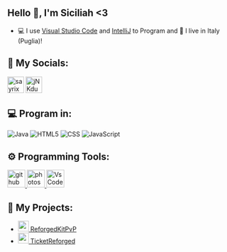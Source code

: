 ## Hello 👋, I'm Siciliah <3

- 💻 I use [Visual Studio Code](https://code.visualstudio.com/) and [IntelliJ](https://www.jetbrains.com/idea/download/#section=windows) to Program  and 🥖 I live in Italy (Puglia)!

## 🔗 My Socials:
<p align="left">
<a href="Iw"><img src="https://i.imgur.com/qZBU7AO.png" alt="sayrix" width="37"  height="37" /></a> 
<a href="https://dsc.gg/pluginsreforged"><img src="https://i.imgur.com/nsVOefF.png" alt="jNKdusJ" width="37" height="37" /></a>
</p>

## 💻 Program in:
![Java](https://img.shields.io/badge/java-%23ED8B00.svg?style=plastic&logo=java&logoColor=white) ![HTML5](https://img.shields.io/badge/html5-%23E34F26.svg?style=plastic&logo=html5&logoColor=white) ![CSS](https://img.shields.io/badge/css3-%231572B6.svg?style=plastic&logo=css3&logoColor=white) ![JavaScript](https://img.shields.io/badge/javascript-%23323330.svg?style=plastic&logo=javascript&logoColor=%23F7DF1E)

## ⚙️ Programming Tools:
<p align="left"> <a href="https://github.com/" target="_blank"> <img src="https://raw.githubusercontent.com/coderjojo/coderjojo/master/img/github.svg" alt="github" width="40" height="40"/> </a> <a href="https://www.photoshop.com/en" target="_blank"> <img src="https://upload.wikimedia.org/wikipedia/commons/a/af/Adobe_Photoshop_CC_icon.svg" alt="photoshop" width="40" height="40"/> </a> <a href="https://code.visualstudio.com/" target="_blank"> <img src="https://dashboard.snapcraft.io/site_media/appmedia/2019/05/code512.png" alt="VsCode" width="40" height="40"/> </a></p>

## 🚩 My Projects:
- [<img src="https://cdn.discordapp.com/attachments/1077593086940676226/1078647706152603669/ReforgedKitPvP_logo_png.png" width="24"/> ReforgedKitPvP](https://dsc.gg/pluginsreforged)
- [<img src="https://cdn.discordapp.com/attachments/1073304100336316538/1080926300543397919/ticketbot.jpg" width="24"/> TicketReforged](https://dsc.gg/pluginsreforged)
